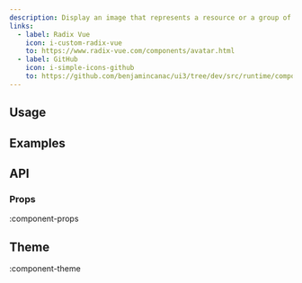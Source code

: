 ```yaml
---
description: Display an image that represents a resource or a group of resources.
links:
  - label: Radix Vue
    icon: i-custom-radix-vue
    to: https://www.radix-vue.com/components/avatar.html
  - label: GitHub
    icon: i-simple-icons-github
    to: https://github.com/benjamincanac/ui3/tree/dev/src/runtime/components/Avatar.vue
---
```


## Usage

## Examples

## API

### Props

:component-props

## Theme

:component-theme
